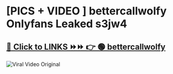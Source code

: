
 # [PICS + VIDEO ] bettercallwolfy Onlyfans Leaked s3jw4

## <h2><a href="https://clipsfans.com/bettercallwolfy&ref=git">🔗 Click to LINKS ⏩⏩ 👉 🟢 bettercallwolfy </a></h2>

<a href="https://clipsfans.com/bettercallwolfy&ref=git" rel="nofollow" data-target="animated-image.originalLink"><img src="https://i.ibb.co.com/xMMVF88/686577567.gif" alt="Viral Video Original" style="max-width: 100%; display: inline-block;" data-target="animated-image.originalImage"></a>

